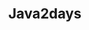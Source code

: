 ---
title: Java2days
url: #
desc: A project that was presented during my talk for Microservices architecture on Java2days
sequence: 1
---